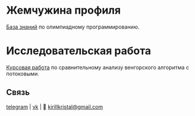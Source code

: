 # Жемчужина профиля

[База знаний](https://github.com/kolychestiy/olymp) по олимпиадному программированию.

# Исследовательская работа

[Курсовая работа](https://github.com/kolychestiy/veng) по сравнительному анализу венгорского алгоритма с потоковыми.

## Связь

[telegram](https://t.me/kolychestiy) | [vk](https://vk.com/kolychestiy) | 📧 kirillkristal@gmail.com
